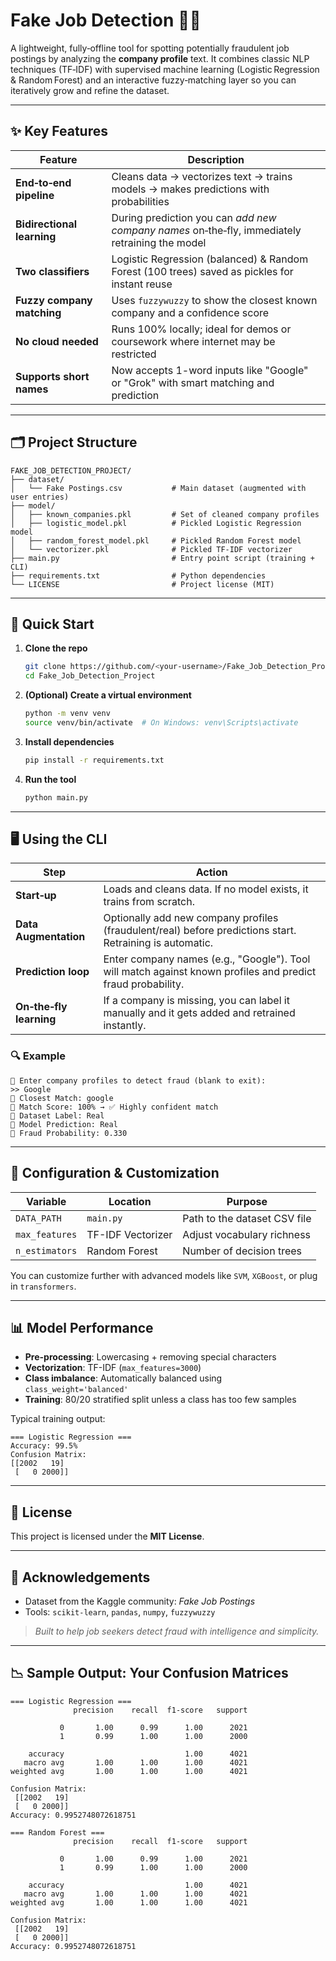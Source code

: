 
# Fake Job Detection 🚫💼

A lightweight, fully‑offline tool for spotting potentially fraudulent job postings by analyzing the **company profile** text. It combines classic NLP techniques (TF‑IDF) with supervised machine learning (Logistic Regression & Random Forest) and an interactive fuzzy‑matching layer so you can iteratively grow and refine the dataset.

---

## ✨ Key Features

| Feature                    | Description                                                                                       |
| -------------------------- | ------------------------------------------------------------------------------------------------- |
| **End‑to‑end pipeline**    | Cleans data → vectorizes text → trains models → makes predictions with probabilities              |
| **Bidirectional learning** | During prediction you can *add new company names* on‑the‑fly, immediately retraining the model    |
| **Two classifiers**        | Logistic Regression (balanced) & Random Forest (100 trees) saved as pickles for instant reuse     |
| **Fuzzy company matching** | Uses `fuzzywuzzy` to show the closest known company and a confidence score                        |
| **No cloud needed**        | Runs 100% locally; ideal for demos or coursework where internet may be restricted                 |
| **Supports short names**   | Now accepts 1-word inputs like "Google" or "Grok" with smart matching and prediction               |

---

## 🗂 Project Structure

```text
FAKE_JOB_DETECTION_PROJECT/
├── dataset/
│   └── Fake Postings.csv           # Main dataset (augmented with user entries)
├── model/
│   ├── known_companies.pkl         # Set of cleaned company profiles
│   ├── logistic_model.pkl          # Pickled Logistic Regression model
│   ├── random_forest_model.pkl     # Pickled Random Forest model
│   └── vectorizer.pkl              # Pickled TF‑IDF vectorizer
├── main.py                         # Entry point script (training + CLI)
├── requirements.txt                # Python dependencies
└── LICENSE                         # Project license (MIT)
```

---

## 🚀 Quick Start

1. **Clone the repo**
   ```bash
   git clone https://github.com/<your-username>/Fake_Job_Detection_Project.git
   cd Fake_Job_Detection_Project
   ```

2. **(Optional) Create a virtual environment**
   ```bash
   python -m venv venv
   source venv/bin/activate  # On Windows: venv\Scripts\activate
   ```

3. **Install dependencies**
   ```bash
   pip install -r requirements.txt
   ```

4. **Run the tool**
   ```bash
   python main.py
   ```

---

## 🖥️ Using the CLI

| Step                     | Action                                                                                                           |
| ------------------------ | ---------------------------------------------------------------------------------------------------------------- |
| **Start‑up**             | Loads and cleans data. If no model exists, it trains from scratch.                                               |
| **Data Augmentation**    | Optionally add new company profiles (fraudulent/real) before predictions start. Retraining is automatic.         |
| **Prediction loop**      | Enter company names (e.g., "Google"). Tool will match against known profiles and predict fraud probability.       |
| **On‑the‑fly learning**  | If a company is missing, you can label it manually and it gets added and retrained instantly.                    |

### 🔍 Example

```text
🧠 Enter company profiles to detect fraud (blank to exit):
>> Google
🔹 Closest Match: google
🔹 Match Score: 100% → ✅ Highly confident match
🔹 Dataset Label: Real
🔹 Model Prediction: Real
🔹 Fraud Probability: 0.330
```

---

## 🔧 Configuration & Customization

| Variable       | Location           | Purpose                                                                 |
| -------------- | ------------------ | ----------------------------------------------------------------------- |
| `DATA_PATH`    | `main.py`          | Path to the dataset CSV file                                            |
| `max_features` | TF-IDF Vectorizer  | Adjust vocabulary richness                                              |
| `n_estimators` | Random Forest      | Number of decision trees                                                |

You can customize further with advanced models like `SVM`, `XGBoost`, or plug in `transformers`.

---

## 📊 Model Performance

- **Pre-processing**: Lowercasing + removing special characters
- **Vectorization**: TF-IDF (`max_features=3000`)
- **Class imbalance**: Automatically balanced using `class_weight='balanced'`
- **Training**: 80/20 stratified split unless a class has too few samples

Typical training output:

```
=== Logistic Regression ===
Accuracy: 99.5%
Confusion Matrix:
[[2002   19]
 [   0 2000]]
```

---

## 📄 License

This project is licensed under the **MIT License**.

---

## 🙏 Acknowledgements

- Dataset from the Kaggle community: *Fake Job Postings*
- Tools: `scikit-learn`, `pandas`, `numpy`, `fuzzywuzzy`

> *Built to help job seekers detect fraud with intelligence and simplicity.*

---
## 📉 Sample Output: Your Confusion Matrices
```
=== Logistic Regression ===
              precision    recall  f1-score   support

           0       1.00      0.99      1.00      2021
           1       0.99      1.00      1.00      2000

    accuracy                           1.00      4021
   macro avg       1.00      1.00      1.00      4021
weighted avg       1.00      1.00      1.00      4021

Confusion Matrix:
 [[2002   19]
 [   0 2000]]
Accuracy: 0.9952748072618751

=== Random Forest ===
              precision    recall  f1-score   support

           0       1.00      0.99      1.00      2021
           1       0.99      1.00      1.00      2000

    accuracy                           1.00      4021
   macro avg       1.00      1.00      1.00      4021
weighted avg       1.00      1.00      1.00      4021

Confusion Matrix:
 [[2002   19]
 [   0 2000]]
Accuracy: 0.9952748072618751
```
